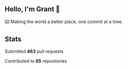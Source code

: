## Hello, I'm Grant 👋

⌨️  Making the world a better place, one commit at a time.


## Stats

Submitted **463** pull requests

Contributed to **65** repositories
